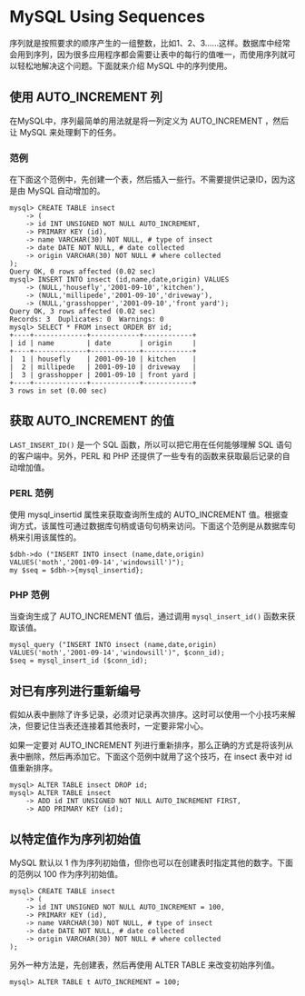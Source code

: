 # MySQL Using Sequences

序列就是按照要求的顺序产生的一组整数，比如1、2、3……这样。数据库中经常会用到序列，因为很多应用程序都会需要让表中的每行的值唯一，而使用序列就可以轻松地解决这个问题。下面就来介绍 MySQL 中的序列使用。   

## 使用 AUTO_INCREMENT 列  

在MySQL中，序列最简单的用法就是将一列定义为 AUTO_INCREMENT ，然后让 MySQL 来处理剩下的任务。  

### 范例  

在下面这个范例中，先创建一个表，然后插入一些行。不需要提供记录ID，因为这是由 MySQL 自动增加的。   

```
mysql> CREATE TABLE insect
    -> (
    -> id INT UNSIGNED NOT NULL AUTO_INCREMENT,
    -> PRIMARY KEY (id),
    -> name VARCHAR(30) NOT NULL, # type of insect
    -> date DATE NOT NULL, # date collected
    -> origin VARCHAR(30) NOT NULL # where collected
);
Query OK, 0 rows affected (0.02 sec)
mysql> INSERT INTO insect (id,name,date,origin) VALUES
    -> (NULL,'housefly','2001-09-10','kitchen'),
    -> (NULL,'millipede','2001-09-10','driveway'),
    -> (NULL,'grasshopper','2001-09-10','front yard');
Query OK, 3 rows affected (0.02 sec)
Records: 3  Duplicates: 0  Warnings: 0
mysql> SELECT * FROM insect ORDER BY id;
+----+-------------+------------+------------+
| id | name        | date       | origin     |
+----+-------------+------------+------------+
|  1 | housefly    | 2001-09-10 | kitchen    |
|  2 | millipede   | 2001-09-10 | driveway   |
|  3 | grasshopper | 2001-09-10 | front yard |
+----+-------------+------------+------------+
3 rows in set (0.00 sec)

```

## 获取 AUTO_INCREMENT 的值  

`LAST_INSERT_ID()` 是一个 SQL 函数，所以可以把它用在任何能够理解 SQL 语句的客户端中。另外，PERL 和 PHP 还提供了一些专有的函数来获取最后记录的自动增加值。   

### PERL 范例  

使用 mysql_insertid 属性来获取查询所生成的 AUTO_INCREMENT 值。根据查询方式，该属性可通过数据库句柄或语句句柄来访问。下面这个范例是从数据库句柄来引用该属性的。    

```
$dbh->do ("INSERT INTO insect (name,date,origin)
VALUES('moth','2001-09-14','windowsill')");
my $seq = $dbh->{mysql_insertid};

```   

### PHP 范例  

当查询生成了 AUTO_INCREMENT 值后，通过调用 `mysql_insert_id()` 函数来获取该值。  

```
mysql_query ("INSERT INTO insect (name,date,origin)
VALUES('moth','2001-09-14','windowsill')", $conn_id);
$seq = mysql_insert_id ($conn_id);

```  

## 对已有序列进行重新编号  

假如从表中删除了许多记录，必须对记录再次排序。这时可以使用一个小技巧来解决，但要记住当表还连接着其他表时，一定要非常小心。   

如果一定要对 AUTO_INCREMENT 列进行重新排序，那么正确的方式是将该列从表中删除，然后再添加它。下面这个范例中就用了这个技巧，在 insect 表中对 id 值重新排序。   

```
mysql> ALTER TABLE insect DROP id;
mysql> ALTER TABLE insect
    -> ADD id INT UNSIGNED NOT NULL AUTO_INCREMENT FIRST,
    -> ADD PRIMARY KEY (id);

```  


## 以特定值作为序列初始值 

MySQL 默认以 1 作为序列初始值，但你也可以在创建表时指定其他的数字。下面的范例以 100 作为序列初始值。  

```
mysql> CREATE TABLE insect
    -> (
    -> id INT UNSIGNED NOT NULL AUTO_INCREMENT = 100,
    -> PRIMARY KEY (id),
    -> name VARCHAR(30) NOT NULL, # type of insect
    -> date DATE NOT NULL, # date collected
    -> origin VARCHAR(30) NOT NULL # where collected
);

``` 

另外一种方法是，先创建表，然后再使用 ALTER TABLE 来改变初始序列值。   

`mysql> ALTER TABLE t AUTO_INCREMENT = 100;`


